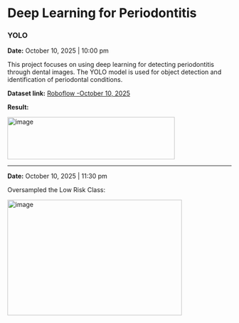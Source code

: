 # Deep Learning for Periodontitis

### YOLO  
**Date:** October 10, 2025 | 10:00 pm 

This project focuses on using deep learning for detecting periodontitis through dental images. The YOLO model is used for object detection and identification of periodontal conditions.

**Dataset link:** [Roboflow -October 10, 2025  ](https://app.roboflow.com/team-17/data-aug-eqsa6/5)

**Result:**

<img width="376" height="95" alt="image" src="https://github.com/user-attachments/assets/5a60111b-8c84-49f4-93d3-3364e560ce91" />

------------------------------------------------------------

**Date:** October 10, 2025 | 11:30 pm

Oversampled the Low Risk Class: 

<img width="392" height="260" alt="image" src="https://github.com/user-attachments/assets/8674b2e3-5093-48a6-a286-cbc8265063ca" />
